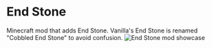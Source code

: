 # End Stone
Minecraft mod that adds End Stone. Vanilla's End Stone is renamed "Cobbled End Stone" to avoid confusion.
![End Stone mod showcase](https://imgur.com/VKo2lmu.png)
